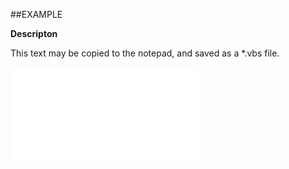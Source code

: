 

##EXAMPLE

**Descripton**

This text may be copied to the notepad, and saved as a *.vbs file.

![](../../Examples/vbs/ClientScript.OnAlarmDialogShown.vbs.txt)





